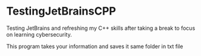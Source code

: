 # TestingJetBrainsCPP
 Testing JetBrains and refreshing my C++ skills after taking a break to focus on learning cybersecurity.

This program takes your information and saves it same folder in txt file
